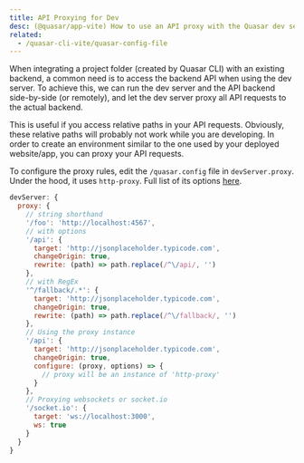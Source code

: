 ```yaml
---
title: API Proxying for Dev
desc: (@quasar/app-vite) How to use an API proxy with the Quasar dev server.
related:
  - /quasar-cli-vite/quasar-config-file
---
```


When integrating a project folder (created by Quasar CLI) with an existing backend, a common need is to access the backend API when using the dev server. To achieve this, we can run the dev server and the API backend side-by-side (or remotely), and let the dev server proxy all API requests to the actual backend.

This is useful if you access relative paths in your API requests. Obviously, these relative paths will probably not work while you are developing. In order to create an environment similar to the one used by your deployed website/app, you can proxy your API requests.

To configure the proxy rules, edit the `/quasar.config` file in `devServer.proxy`. Under the hood, it uses `http-proxy`. Full list of its options [here](https://github.com/http-party/node-http-proxy#options).

```js /quasar.config file
devServer: {
  proxy: {
    // string shorthand
    '/foo': 'http://localhost:4567',
    // with options
    '/api': {
      target: 'http://jsonplaceholder.typicode.com',
      changeOrigin: true,
      rewrite: (path) => path.replace(/^\/api/, '')
    },
    // with RegEx
    '^/fallback/.*': {
      target: 'http://jsonplaceholder.typicode.com',
      changeOrigin: true,
      rewrite: (path) => path.replace(/^\/fallback/, '')
    },
    // Using the proxy instance
    '/api': {
      target: 'http://jsonplaceholder.typicode.com',
      changeOrigin: true,
      configure: (proxy, options) => {
        // proxy will be an instance of 'http-proxy'
      }
    },
    // Proxying websockets or socket.io
    '/socket.io': {
      target: 'ws://localhost:3000',
      ws: true
    }
  }
}
```
